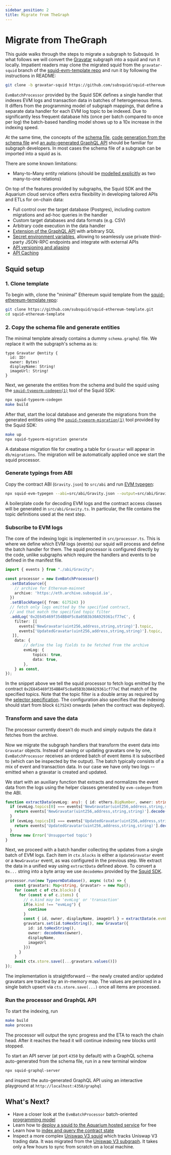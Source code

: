 ```yaml
---
sidebar_position: 2
title: Migrate from TheGraph
---
```


# Migrate from TheGraph

This guide walks through the steps to migrate a subgraph to Subsquid. In what follows we will convert the [Gravatar](https://github.com/graphprotocol/example-subgraph) subgraph into a squid and run it locally. Impatient readers may clone the migrated squid from the `gravatar-squid` branch of the [squid-evm-template repo](https://github.com/subsquid/squid-ethereum-template) and run it by following the instructions in README:

```bash
git clone -b gravatar-squid https://github.com/subsquid/squid-ethereum-template.git
```


`EvmBatchProcessor` provided by the Squid SDK defines a single handler that indexes EVM logs and transaction data in batches of heterogeneous items.  It differs from the programming model of subgraph mappings, that define a separate data handler for each EVM log topic to be indexed. Due to significantly less frequent database hits (once per batch compared to once per log) the batch-based handling model shows up to a 10x increase in the indexing speed. 

At the same time, the concepts of the [schema file](/develop-a-squid/schema-file), [code generation from the schema file](https://github.com/subsquid/squid/tree/master/typeorm-codegen) and [an auto-generated GraphQL API](/develop-a-squid/graphql-api) should be familiar for subgraph developers. In most cases the schema file of a subgraph can be imported into a squid as is. 

There are some known limitations:
- Many-to-Many entity relations (should be [modelled explicitly](/develop-a-squid/schema-file/entity-relations/#many-to-many-relations) as two many-to-one relations)

On top of the features provided by subgraphs, the Squid SDK and the Aquarium cloud service offers extra flexibility in developing tailored APIs and ETLs for on-chain data:

- Full control over the target database (Postgres), including custom migrations and ad-hoc queries in the handler
- Custom target databases and data formats (e.g. CSV)
- Arbitrary code execution in the data handler
- [Extension of the GraphQL API](/develop-a-squid/graphql-api/custom-resolvers) with arbitrary SQL
- [Secret environment variables](/deploy-squid/env-variables), allowing to seamlessly use private third-party JSON-RPC endpoints and integrate with external APIs
- [API versioning and aliasing](/deploy-squid/promote-to-production)
- [API Caching](/deploy-squid/caching)  

## Squid setup 

### 1. Clone template

To begin with, clone the "minimal" Ethereum squid template from the [squid-ethereum-template repo](https://github.com/subsquid/squid-ethereum-template):

```bash
git clone https://github.com/subsquid/squid-ethereum-template.git
cd squid-ethereum-template
```

### 2. Copy the schema file and generate entities

The minimal template already contains a dummy `schema.graphql` file. We replace it with the subgraph's schema as is:

```gql file=schema.graphl
type Gravatar @entity {
  id: ID!
  owner: Bytes!
  displayName: String!
  imageUrl: String!
}
```

Next, we generate the entities from the schema and build the squid using the [`squid-typeorm-codegen(1)`](https://github.com/subsquid/squid/tree/master/typeorm-codegen) tool of the Squid SDK:
```bash
npx squid-typeorm-codegen
make build
```

After that, start the local database and generate the migrations from the generated entities using the [`squid-typeorm-migration(1)`](https://github.com/subsquid/squid/tree/master/typeorm-migration) tool provided by the Squid SDK:
```bash
make up
npx squid-typeorm-migration generate
```
A database migration file for creating a table for `Gravatar` will appear in `db/migrations`. The migration will be automatically applied once we start the squid processor.

### Generate typings from ABI

Copy the contract ABI (`Gravity.json`) to `src/abi` and run [EVM typegen](/develop-a-squid/typegen/squid-evm-typegen):
```bash
npx squid-evm-typegen --abi=src/abi/Gravity.json --output=src/abi/Gravity.ts
```

A boilerplate code for decoding EVM logs and the contract access classes will be generated in `src/abi/Gravity.ts`. In particular, the file contains the topic definitions used at the next step. 

### Subscribe to EVM logs

The core of the indexing logic is implemented in `src/processor.ts`. This is where we define which EVM logs (events) our squid will process and define the batch handler for them. The squid processor is configured directly by the code, unlike subgraphs which require the handlers and events to be defined in the manifest file.

```ts file=src/processor.ts
import { events } from "./abi/Gravity";

const processor = new EvmBatchProcessor()
  .setDataSource({
    // archive for Ethereum-mainnet
    archive: 'https://eth.archive.subsquid.io',
  })
  .setBlockRange({ from: 6175243 })
  // fetch only logs emitted by the specified contract,
  // and that match the specified topic filter
  .addLog('0x2E645469f354BB4F5c8a05B3b30A929361cf77eC', {
    filter: [[
      events['NewGravatar(uint256,address,string,string)'].topic,
      events['UpdatedGravatar(uint256,address,string,string)'].topic,
   ]],
    data: {
        // define the log fields to be fetched from the archive
        evmLog: {
            topics: true,
            data: true,
        },
    } as const,
});
```

In the snippet above we tell the squid processor to fetch logs emitted by the contract `0x2E645469f354BB4F5c8a05B3b30A929361cf77eC` that match of the specified topics. Note that the topic filter is a double array as required by the [selector specification](https://docs.ethers.io/v5/api/utils/abi/interface/#Interface--selectors). The configuration also specifies that the indexing should start from block `6175243` onwards (when the contract was deployed).

### Transform and save the data

The processor currently doesn't do much and simply outputs the data it fetches from the archive.

Now we migrate the subgraph handlers that transform the event data into `Gravatar` objects. Instead of saving or updating gravatars one by one, `EvmBatchProcessor` receives an ordered batch of event items it is subscribed to (which can be inspected by the output). The batch typically consists of a mix of event and transaction data. In our case we have only two logs -- emitted when a gravatar is created and updated.

We start with an auxiliary function that extracts and normalizes the event data from the logs using the helper classes generated by `evm-codegen` from the ABI.

```ts
function extractData(evmLog: any): { id: ethers.BigNumber, owner: string, displayName: string, imageUrl: string} {
  if (evmLog.topics[0] === events['NewGravatar(uint256,address,string,string)'].topic) {
    return events['NewGravatar(uint256,address,string,string)'].decode(evmLog)
  }
  if (evmLog.topics[0] === events['UpdatedGravatar(uint256,address,string,string)'].topic) {
    return events['UpdatedGravatar(uint256,address,string,string)'].decode(evmLog)
  }
  throw new Error('Unsupported topic')
}
```

Next, we proceed with a batch handler collecting the updates from a single batch of EVM logs. Each item in `ctx.blocks` is either a `UpdateGravatar` event or a `NewGravatar` event, as was configured in the previous step. We extract the data in a unified way using `extractData` defined above. To convert a `0x...` string into a byte array we use `decodeHex` provided by the [Squid SDK](https://github.com/subsquid/squid/tree/master/util).

```ts
processor.run(new TypeormDatabase(), async (ctx) => {
    const gravatars: Map<string, Gravatar> = new Map();
    for (const c of ctx.blocks) {
      for (const e of c.items) {
        // e.kind may be 'evmLog' or 'transaction'
        if(e.kind !== "evmLog") {
          continue
        }
        const { id, owner, displayName, imageUrl } = extractData(e.evmLog)
        gravatars.set(id.toHexString(), new Gravatar({
          id: id.toHexString(),
          owner: decodeHex(owner),
          displayName,
          imageUrl
        })) 
      }
    }
    await ctx.store.save([...gravatars.values()])
});
```

The implementation is straightforward -- the newly created and/or updated gravatars are tracked by an in-memory map. The values are persisted in a single batch upsert via `cts.store.save(...)` once all items are processed.

### Run the processor and GraphQL API

To start the indexing, run
```bash
make build
make process
```
The processor will output the sync progress and the ETA to reach the chain head. After it reaches the head it will continue indexing new blocks until stopped.

To start an API server (at port `4350` by default) with a GraphQL schema auto-generated from the schema file, run in a new terminal window
```bash
npx squid-graphql-server
```
and inspect the auto-generated GraphQL API using an interactive playground at `http://localhost:4350/graphql` 


## What's Next?

- Have a closer look at the `EvmBatchProcessor` batch-oriented [programming model](/develop-a-squid/evm-processor)
- Learn how to [deploy a squid to the Aquarium hosted service](/deploy-squid) for free
- Learn how to [index and query the contract state](/develop-a-squid/evm-processor/query-state)
- Inspect a more complex [Uniswap V3 squid](https://github.com/subsquid/uniswap-squid) which tracks Uniswap V3 trading data. It was migrated from the [Uniswap V3 subgraph](https://github.com/Uniswap/v3-subgraph). It takes only a few hours to sync from scratch on a local machine.

